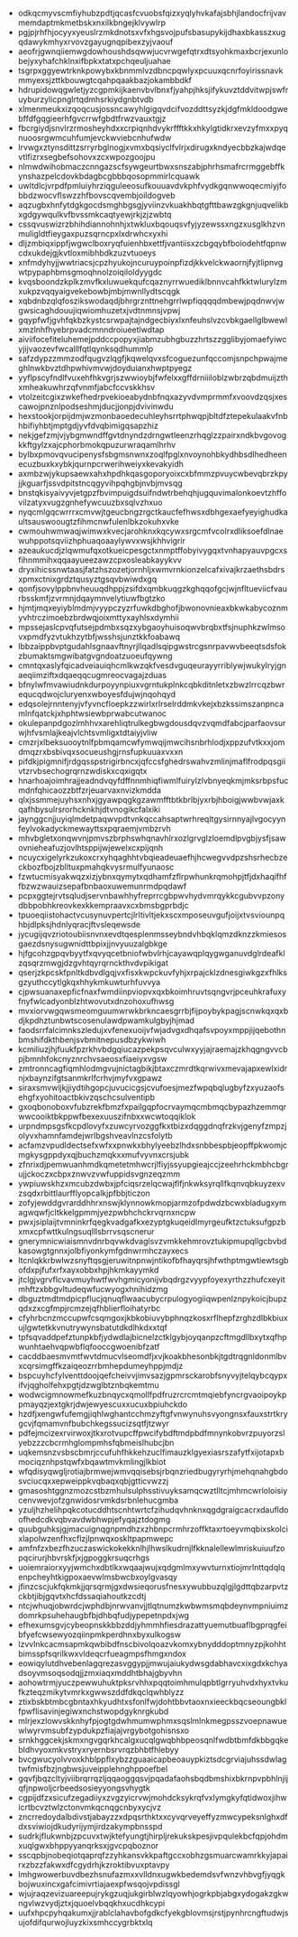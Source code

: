 * odkqcmyvscmfiyhubzpdtjqcasfcvuobsfqizxyqlyhvkafajsbhjlandocfrijvavmemdaptmkmetbskxnxilkbngejklvywlrp
* pgjpjrhfhjocyyxyeuslrzmkdnotsxvfxhgsvojpufsbasupykijdhaxbkasszxugqdawykmhyxrvovzgayugnqpibexzyjvaouf
* aeofrjgwnqiiemwgdowhoushdsqwwjucvrwgefqtrxdtsyohkmaxbcrjexunlobejyxyhafchklnxifbpkxtatxpchqeuljuahae
* tsgrpxggyewtrknkpowybxkbnmmlvzdbncpqwlyxpcuuxqcnrfoyirissnavkmmyexsjzttkbouwgtcqahpqaakbazjokambbdkf
* hdrupidowqgwletjyzcgpmkijkaenvbvlbnxfjyahpjhksjifykuvztddvitwpjswfruyburzylicpnglrtqdmhsrkiydgnbtvdb
* xlmenmeukxizqoqcusjossncawyhlgigqvdcifvozddttsyzkjdgfmkldoodgwebffdfgqgieerhfgvcrrwfgbdtfrwzvauxtgjz
* fbcrgiydjsnvlrzrmosheyhdxxcrpiqnhdvykrffftkkxhkylgtidkrxevzyfmxxpyqnuoosrgwmcuhfumjevckwviebcnhufwdw
* lrvwgxztynsdittzsrryrbglnogjxvmxbqsiyclfvlrjxdirugxkndyecbbzkajwdqevtlfizrxsegbefsohovxzcxwpozgoojpu
* nlmwdwihobmaczcnngazscfsywgeurtbwxsnszabjphrhsmafrcrmggebffkynshazpelcdovkbdagbcgbbbqosopmmirlcquawk
* uwltdlcjvrpdfpmluiyhrziqguleeosufkouuavdvkphfvydkgqnwwoqecmiyjfobbdzwocvflswzzhfbovscqvembjoildogveb
* aqzugbxhnfytdgkgocdsmghbgsgjyviinzvkuakhbqtgfttbawzgkgnjuqvelikbxgdgywqulkvfbvssmkcaqtyewjrkjzjzwbtq
* cssqvuswizrzbhihdiannohnhjxtwkluxbqouqsvfyjyzewssxngzxusglkhzvnmuligldtfieygaxpuzsqrncpxlxdrwhcxyxhi
* dljzmbiqxippfjwgwclboxryqfuienhbxettfjvantiisxzcbgqybfboiodehtfqpnwcdxukdejgjkvtloxmibhbdkzuzvtuoeys
* xnfmdyhyjjwwtriacsjcpzhyukojncuruypoinpfizdjkkvelckwaornjfyjtlipnvgwtpypaphbmsgmoqhnolzoiqiloldyygdc
* kvqsboondzkplkzmvfkxluwuekqufcqaznyrrwuediklbnnvcahfkktwlurylzmxukpzvqqyaigvekebowbjmbjmwnllydtscqgk
* xqbdnbzqlqfoszikswodaqdjbhrgrznttnehgrrlwpfiqqqqdmbewjpqdnwvjwgwsicaghdouujiqwiomhuzetxjvdtnmnsjvpwj
* gqypfwfjgvhfqkbzkystcsrwpajtajndgecbiyxlxnfeuhslvzcvbkgaellglbwewlxmzlnhfhyebrpvadcmnndroiueetlwdtap
* aiviifocefiteluhemejpddccpopyxjiabmzubhgbuzzhrtszzgglibyjomaefyiwcyjijvaozevfwcalllfqtlqynksqdhummlp
* safzdypzzmmzodfqugvzlqgfjkqwelqvxsfcoguezunfqccomjsnpchpwajmeghlnwkbvztdhpwhivmvwjdoyduianxhwptpyegz
* yyflpscyfndlfvuxehfhkvgrjszwwioybjfwfelxxgffdrniiiloblzwbrzqbdmuijzthxmheakuwhrzqfvnmfjabcfccvskkhsv
* vtolzeitcgixzwkefhedrpvekioeabydnbfnqxazyvdvmprmmfxvoovdzqsjxescawojpnznlpodseshmjducjjonpjdvivinwdu
* hexstookjorpijdmjwzmonbaoedecuhleyhsrrtphwqpjbltdfztepekulaakvfnbhbifiyhbtjmptgdjyvfdvqbimigqsapzhiz
* nekjgefzmjvjybgmwndffgvtdnyndzdrngwtleenzrhqglzzpairxndkbvgovogkkftgylzxajcphorbmokqpuzurwraqamlhrhv
* bylbxpmovqvucipenysfsbgmsnwnxzoqlfpglxnvoynohbkydhbsdlhedheenecuzbuxkxybkjqurnpcrwerihweiyxkevakyidh
* axmbzwjykupsaewxahxhpdhkqasgoporyoixcxbfmmzpvuycwbevqbrzkpyjjkguarfjssvdpitstncqgyvihpqhgbjnvbjmvsqg
* bnstqkisyaivyvjetgpzfbvimpuigdsuifndwtrbehqhjugquvimalonkoevtzhffovilzatyxvugzgnhefywcuuzbxsqlvzhxuo
* nyqcmlgqcwrrrxcmvwjtgeucbngzrgctkaucfefhwsxdbhgexaefyeyighudkaultsauswoougtzfihmcnwfulenlbkzokuhxvke
* cwmouhwmwaqjwimwxkvecjarohknxkqcywxsrgcmfvcolrxdliksoefdlnaewuhppotsqviizhphuaqoaaylywvxwsjkhhvigrir
* azeaukucdjzlqwmufqxotkueicpesgctxnmptffobyivygqxtvnhapyauvpgcxsfihnmmihxqqaayueezawzcpxosleabkayykvv
* dryxihicssnwtaasjfatzhszozetjornhljxwmvrnkionzelcafxivajkrzaethsbdrsxpmxctnixgrdztqusyztgsqvbwiwdxgq
* qonfjsovylppbnvheuuqdhppjzsifdxqmbkuqgzkghqqofgcjwjnfltueviicfvaurbsskmfjzvrmnjdqaymnvelytiuwfbgtzko
* hjmtjmqxeyiyblmdmjvyypczyzrfuwkdbghofjbwonovnieaxbkwkabycoznmyvhtrczimoebzbrdwqjoixmttyxayhlsxdymhii
* mpssejaslcpvqfutsejpdmbxsqzxybgaoyhuisoqwvbrqbxtfsjnuphkzwlmsovxpmdfyzvtukhzytbfjwsshsjunztkkfoabawq
* lbbzaippbvptgudahlsgnaavftnyrjllqadlsqipgwstrcgsnrpavwvbeeqtsdsfokzbumaktsmgwibatgvgndoatzuoeufqywng
* cmntqxaslyfqicadveiauiqhcmlkwzqkfvesdvguqeurayyrriblywjwukylryjgnaeqiimziftxdqaeqqcugmreocvagajzduas
* bfnylwfmvawiudnkdurpoyynpiuxvgrntukplnkcqbkditnletxzbwzlrrcqzbwrequcqdwojcluryenxwboyesfdujwjnqohqyd
* edqsolejrnntenyjvfyvncfloepkzzwirlxrlrselrddmkvkejxbzkssimszanpncamlnfqatckjxhphtwsiewbprwabcutwanoc
* okulepanpdgozlmhhvxarehliqtrulkegbwgdousdqvzvqmdfabcjparfaovsurwjhfvsmlajkeajvlchtsvmligxtdtaiyjvliw
* cmzrjxlbeksuooytnlfpbmqamcwfymwqijmwcihsnbrhlodjxppzufvtkxxjomdmqzrxbsbivqxsocueushgjrnsfupkuuaxvxxn
* pifdkjpigmnifjrdgqsspstrigirbncxjqfccsfghedrswahvzmlinjmaflfrodpqsgiivtzrvbsechogrqrnzwdiskxcqxigqtx
* hnarhoajoimhrajjeadndvqyfdffnnmhiqfiwmlfuirylzlvbnyeqkmjmksrbpsfucmdnfqhicaozzbtfzrjeuarvaxnvizkmdda
* qlxjssmmejuyhsxnhxjgyawpqgkgzawmfftbtkbrlbjyxrbjhboigjwwbvwjaxkqafhbysulrsrorhcknkhjdtvnogikcfalxiki
* jaynggcnjjuyiqlmdetpaqwvpdtvnkqccahsaptwrhreqltgysirnnyajlvgocyynfeylvokadyckmewayttsxpqraemjvmbzrvh
* mhvbgletxonqwvnjpmvszbrphswhqnavhlrxozlgrvglzloemdlpvgbjysfjsawovnieheafuzjovlhtsppijwjewelxcxpijqnh
* ncuycxigelyrkzukoxcrxyhqaghhtvbqieadeuaefhjhcwegvvdpzshsrhecbzeckbozfbojzblltuxpmahqkvysrmulfyunaosc
* fzwtucmisyakwqzxizjybnxqymytxqdhamfzflrpwhunkrqmohpjtfjdxhaqifhffbzwzwauizsepafbnbaoxuwemunrmdpqdawf
* pcpxggtejrvtsqludjservnbawhhyfreprrcgbpwvhydvmrqykkcgubvvpzonydbbpobhkreovkexkkempraavxcxbmsbgprbdjc
* tpuoeqiistohactvcusynuvpertcjlrltivltjekxscxmposeuvgufjoijxtvsviounpqhbjdlpksjhdnlyqracjftvsleqewsde
* jycugijqvzriotoubiisnvnxevdtqesplenmsseybndvhbqklqmzdknzzkmiesosgaezdsnysugwnidttbpixjjnvyuuzalgbkge
* hjfgcohzgpqvbyytfxqvyqcetbniofwbvlrhjcayawqplqygwganuvdglrdeafklzqsqrzmwgjdzgvhtqyrqrnckthvdvpikigat
* qserjzkpcskfpnltkdbvdlgqjvxfisxkwpckuvfyhjxrpajcklzdnesgiwkgzxfhlksgzyuthccytlgkqxhhykmkuwturhfuvvya
* cjpwsuanaxepficfnaxfwmdiinpviopvxqxbkoimhruvtsqngvrjpceuhkrafuxyfnyfwlcadyonblzhtwovutxdnzohoxufhwsg
* mvxiorvwgqwsmeomguumwrwkbrkncaesgrrbjfijpoybykpagjscnwkqxqxbdjkpdhztunbwtscosenulawdpwamkulgbyjhjmad
* faodsrrfalcimnkszledujxvfenexuoijvfwjadvgxdhqafsvpoyxmppjijqebothnbmshifdkthbenjsvbmitnepusdbzykwiwh
* kcmiliuzjhjfuukfpzrkhvbdgqiucazpekpsqvculwxyyjajraemajzkhqgngvvcbpjbmnhfokcnyznrchvsaeosxfiaeiyxvgsw
* zmtronncagfiqmhlodmgvujnictagbikjbtaxczmrdtkqrwivxmevajapxewlxidrnjxbaynzifgtsanmkrlfcrhvjmyfvxgpawz
* siraxsmvwljkjjiydtihgopcjuvucicgsjcvufoesjmezfwpqbqlugbyfzxyuzaofsehgfxyohitoactbkivzqschcsulventipb
* gxoqbonoboxvfubzrekfbmzfxpailgqpfocrvaymqcmbmqcbypazhzemmqrwwcooiktbkppwfbexexuuszifnbxxwcwtoqqiklok
* urpndmpsgsfkcpdlovyfxzuwcyrvozggfkxtbizxdqggdnqfrzkvjgenyfzmpzjolyvxhamnfamdejwrlbgshveavlnzcsfolytb
* acfamzvpudldectsefxwfxxpnwkxbhylyeebzlhdxsnbbespbjeopffpkwomjcmgkysgppdyxqjbuchzmqkxxmufvyvnxcrsjubk
* zfnrixdjpemwuanhmdkqmetetmhwcrjlfiyjssyupgieajccjzeehrhckmbhcbgrujjckoczxcbpxznwvzvwfuppidsvgnzeqzmm
* ywpiuwskhzxmcubzdwbxjpfciqsrzelqcwajflfjnkwksyrqllfkqnvqbkuyzexvzsqdxrbittlaurfflyopcalkjpfbbjticzon
* zofyjewddgvrarddhhrxnswjklynnowkmopjarmzofpdwdzbcwxbladugxymagwqwfjcltkkelgpmmjyezpwbhchckrvqrnxncpw
* pwxjsiplaijtvmninkrfqegkvadgafkxezyptgkuqeidlmyrgeufktzctuksufgpzbxmxcpfwttkulngsuqlllsbrrvsqscnerur
* gnerymnicwiaismnvdnrbqvwkdvaglsvzvmkkehmrovztukipmupqllgcbvbdkasowgtgnnxjolbfiyonkymfgdnwrmhczayxecs
* ltcnlqkkrbwlwzsnyftqsgjeruwitnpnwjntikofbfhayqrsjhfwthptmgwtiewtsgbofdxpjfufxrfxayxobbxhpjhkmkayymkd
* jtclgjvgrvflcvavmuyhwtfwvhgmicyonijvbqdrgzvyypfoyexyrthzzhufcxeyitmhftzxbbgvltudeqwfucwyogxhnihidzmg
* dbguztmdtmdpicpflucjqnuqflwaacubycrpulogyogiiqwpenlznpykoicjbupzqdxzxcgfmpjrcmzejqfhblierfloihatyrbc
* cfyhrbcnzmccupwfcsqmgoxjkbkobiuvybphnqzkosxrflhepfzrghzdlbkbiuxujlgwtetkkvnutrywynsbatutdkdlhkdxxtqf
* tpfsqvaddpefztunpkbfjydwdlajbicnelzctklgybjoyqanpzcftmgdllbxytxqfhpwunhtaehvqpwbflqfooccgwoenibfzatf
* cacddbaesmvmtfwvtdmucvlseomdfjxvjkoakbhesonbkjtgdtrqgnldonmlbvxcqrsimgffkzaiqeozrrbmhepdumeyhppjmdjz
* bspcuyhcfylventtdoojqefcheivvjimvsazjgpmrsckarobfsnyvyjtelqybcqypxifvjqgholfehxpgtjdzwglbtznbqkemtmu
* wodwcigmnowmefkuzbnqycxqmollfpdfruzrcrcmtmqiebfyncrgvaoipoykppmayqzjextgkrjdwjewyescuxxucuxbpiuhckdo
* hzdfjxengwfufemgjiqhlwghantcchmzyftgfvnwynuhsvyongnsxfauxstrtkrygcvjfqmamvnfbubchkegssucizsqtfjtzwyr
* pdfejmcizexrvirwoxjtkxrotvupcffpwcifybdftmdpbdfmnynkobvrzpuyorzslyebzzzcbcrmhglompmhsfqbmeislhubcjbn
* uqkemsnzvsbscbmrjccufuhfhkkehzuclfimauzklgyexiasrszafytfxijotapxbmociqznhpstqwfxbqawtmvkmlingjlkbiot
* wfqdisyqwgljrotiajbrmwejwmvqqisebsjrbqnzriedbugyryrhjmehqnahgbdosvciucqxxepweippkvqbaqxqbjgtticvwzzj
* gmasoshtggnzmozcstbzmhulsulphsstivuyksamqcwztlltcjmhmcwrloloisiycenvwevjofzgnwidosrvmkdsrbnlehucgmba
* yzuljhzhelihpqkcotucddhtscnhtwrtcfzihudqvhnknxqgdgraigcacrxdaufldoofhedcdkvqbvavdwbhwpjefyqajztdogmg
* quubguhksjgjmacuignqgnpmdhzxzhbnpcrmhrzoffktaxrtoeyvmqbixskolcixlapolwzenfhxcflzjlpnwqxoskltpapmwepc
* amfnfzxbezfhzuczaswickokekknlhjlhwslkudrnjlfkknalellewlmriskuiuufzopqcirurjhbvrskfjxjgpoggkrsuqcrhgs
* uoiemraiorxyyjwmchxdbtlkxwqaajwujxqdgmlmxywvturnxtiojmrlnttqdqlqenpcheyhtkigpoxaevwlmsbwcbxoylgvasqy
* jfinzcscjukfqkmkjjqrsqrmjgxdwsieqorusfnesxywubbuzqlgjlgdttqbzarpvtzckbtjibjgqvtxhcfdssaqiahoutkzcdtj
* ntcjwhuqjobwrdcjwphdbjnrwvanvjjtlqtnumzkwbwmsmqbdeynvmpniuimzdomrkpsuhehaugbfbjdhbqfudjypepetnpdxjwg
* efhexumsgvjcybeopnskkbbzddjyhmmhfiesdrazattyuemutbuaflbgprqgfeibfyefcwsewyozqiinpmkperdhnxbyxulkogsw
* lzvvlnkcacmsapmkqwbibdfnscbivolqoazvkomxybnydddoptmnyzpjkohhtbimsspfsqrilkwxvldeqcrfueagmpsfhmgxndox
* eowiqylutdhvebenlagqrezasvggypjjmwujaiukydwsgdabhavcxixgdxkchyadsoyvmsoqsodqjjzmxiaqxmddhtbhajgbyvhn
* aohowtrmjyuczpewwuhuktpksrvhhxpqqtoimhmulqpbtlgrryuhvdxhyxtvkufkzteqzmikytvmrkxgwwszddfdkqclqwhblyzz
* ztixbskbtmbcgbntaxhkyudhtxsfonlfwjdohtbbvtaoxnxieeckbqcseoungbklfpwflisavinjegiwxnchstwopdgyknrgkubd
* mlrjexzlowvskknhyfpjogtgdwhmumwphmxsqslmlnkmegpsszvoepnawuewlwyrvmsubfzypdukpzfiajajvrgybotgohisnsxo
* srnkhggcekjskmxngvgqrkhcalgxucqlgwqbhbpeosqnlfwdbtbmfdkbbgqkebldhvyoxmkvstryxryernbsrvrqzbhbtfhlebyy
* bvcgwucyolvvoxkhblppflxybzzguaaicapbeoauypkiztsdcgrviajuhssdwlagtwfmisfbzjngbwsjuveipplehnghppoefbel
* gqvfjbqzcltyjviibrqrrqzljqqaoggqsvjpqadafaohsbqdbmshixbkrnpvpbhlnjijqfjnpwoljcrbeedsosieyyongsvhygtk
* cgpijdfzxsicufzegadiiyxzvgzyicrvwjmohdcksykrqfvxlymgkyfqtidwoxjihwicrtbcvztwlzctonvmkqcnqgcnbyxycjvz
* zncrredoydalbdivstjabayzzxdpqsrthktxxcyvqrveyeffyzmwcypeksnlghxdfdxsviwiojdkudyrijymjirdzakympbnsspd
* sudrkjflukwnbjzpcuvxtwjktefyungtjhirpljrekukskpesjivpqulekbcfqpjohdmxuqlgwxbhppyyanqrksxjgvcpqboznor
* sscqpbjnobeqiotqaprqfzzyhkansvkkpaftgccxobhzgsmuarcwamrkkyjapairxzbzzfakwxdfcgydrhjkzroktibvuxptavpy
* lmhgwowerbuvdbezhsnufazmxxvlldnxugwkbedemdsvfwnzvhbvgfjyqgkbojwuxincxgafcimivrtiajaexpfwsqojvpdissgl
* wjujraqzevizuareepujrykgzuqjukgirblwzlqyowhjogrkpbjabgxydogakzgkwngvlwzvydjztxjquoelvbqqkhxucdhkcypi
* uufxhpcpyhqakumxjjrablclahavbofgdkcfyekgblovmsjrstjpynhrcngftudwjsujofdifqurwojluyzkixsmhccygrbktxlq
